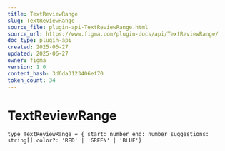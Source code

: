 ```yaml
---
title: TextReviewRange
slug: TextReviewRange
source_file: plugin-api-TextReviewRange.html
source_url: https://www.figma.com/plugin-docs/api/TextReviewRange/
doc_type: plugin-api
created: 2025-06-27
updated: 2025-06-27
owner: figma
version: 1.0
content_hash: 3d6da3123406ef70
token_count: 34
---
```

# TextReviewRange

```
type TextReviewRange = { start: number end: number suggestions: string[] color?: 'RED' | 'GREEN' | 'BLUE'}
```